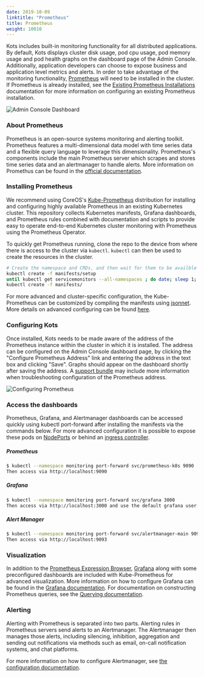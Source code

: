 ```yaml
---
date: 2019-10-09
linktitle: "Prometheus"
title: Prometheus
weight: 10010
---
```


Kots includes built-in monitoring functionality for all distributed applications. By default, Kots displays cluster disk usage, pod cpu usage, pod memory usage and pod health graphs on the dashboard page of the Admin Console. Additionally, application developers can choose to expose business and application level metrics and alerts. In order to take advantage of the monitoring functionality, [Prometheus](https://prometheus.io/) will need to be installed in the cluster. If Prometheus is already installed, see the [Existing Prometheus Installations](/kotsadm/monitoring/existing-prometheus/) documentation for more information on configuring an existing Prometheus installation.

![Admin Console Dashboard](/images/kotsadm-dashboard-graph.png)

### About Prometheus

Prometheus is an open-source systems monitoring and alerting toolkit. Prometheus features a multi-dimensional data model with time series data and a flexible query language to leverage this dimensionality. Prometheus's components include the main Prometheus server which scrapes and stores time series data and an alertmanager to handle alerts. More information on Promethus can be found in the [official documentation](https://prometheus.io/docs/introduction/overview/).

### Installing Prometheus

We recommend using CoreOS's [Kube-Prometheus](https://github.com/coreos/kube-prometheus) distribution for installing and configuring highly available Prometheus in an existing Kubernetes cluster. This repository collects Kubernetes manifests, Grafana dashboards, and Prometheus rules combined with documentation and scripts to provide easy to operate end-to-end Kubernetes cluster monitoring with Prometheus using the Prometheus Operator.

To quickly get Prometheus running, clone the repo to the device from where there is access to the cluster via `kubectl`. `kubectl` can then be used to create the resources in the cluster.

```bash
# Create the namespace and CRDs, and then wait for them to be availble before creating the remaining resources
kubectl create -f manifests/setup
until kubectl get servicemonitors --all-namespaces ; do date; sleep 1; echo ""; done
kubectl create -f manifests/
```

For more advanced and cluster-specific configuration, the Kube-Prometheus can be customized by compiling the manifests using [jsonnet](https://jsonnet.org/). More details on advanced configuring can be found [here](https://github.com/coreos/kube-prometheus#customizing-kube-prometheus).

### Configuring Kots

Once installed, Kots needs to be made aware of the address of the Prometheus instance within the cluster in which it is installed. The address can be configured on the Admin Console dashboard page, by clicking the "Configure Prometheus Address" link and entering the address in the text box and clicking "Save". Graphs should appear on the dashboard shortly after saving the address. A [support bundle](/kotsadm/troubleshooting/support-bundle/) may include more information when troubleshooting configuration of the Prometheus address.

![Configuring Prometheus](/images/kotsadm-dashboard-configureprometheus.png)

### Access the dashboards

Prometheus, Grafana, and Alertmanager dashboards can be accessed quickly using kubectl port-forward after installing the manifests via the commands below. For more advanced configuration it is possible to expose these pods on [NodePorts](https://github.com/coreos/kube-prometheus#nodeports) or behind an [ingress controller](https://github.com/coreos/kube-prometheus#exposing-prometheusalermanagergrafana-via-ingress).

##### Prometheus

```bash
$ kubectl --namespace monitoring port-forward svc/prometheus-k8s 9090
Then access via http://localhost:9090
```

##### Grafana

```bash
$ kubectl --namespace monitoring port-forward svc/grafana 3000
Then access via http://localhost:3000 and use the default grafana user:password of admin:admin.
```

##### Alert Manager

```bash
$ kubectl --namespace monitoring port-forward svc/alertmanager-main 9093
Then access via http://localhost:9093
```

### Visualization

In addition to the [Prometheus Expression Browser](https://prometheus.io/docs/visualization/browser/), [Grafana](https://grafana.com/) along with some preconfigured dashboards are included with Kube-Prometheus for advanced visualization. More information on how to configure Grafana can be found in the [Grafana documentation](https://grafana.com/docs/). For documentation on constructing Prometheus queries, see the [Querying documentation](https://prometheus.io/docs/prometheus/latest/querying/basics/).

### Alerting

Alerting with Prometheus is separated into two parts. Alerting rules in Prometheus servers send alerts to an Alertmanager. The Alertmanager then manages those alerts, including silencing, inhibition, aggregation and sending out notifications via methods such as email, on-call notification systems, and chat platforms.

For more information on how to configure Alertmanager, see [the configuration documentation](https://prometheus.io/docs/alerting/configuration/).
